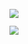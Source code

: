 ![](https://encrypted-tbn0.gstatic.com/images?q=tbn:ANd9GcS-twPYTMxw74iA2R_GMSxENORxV2kmRZ35EU18HU4P8Imf9A0ILLrrbQ2E-A_Li2n-oPc&usqp=CAU)

![](https://image.spreadshirtmedia.com/image-server/v1/compositions/T347A2PA4306PT17X23Y14D1015684698W20459H24553/views/1,width=550,height=550,appearanceId=2,backgroundColor=000000,noPt=true/phase-funny-emo-quote-womens-t-shirt.jpg)
